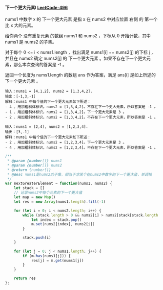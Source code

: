 #### 下一个更大元素I [LeetCode-496](https://leetcode.cn/problems/next-greater-element-i/)

nums1 中数字 x 的 下一个更大元素 是指 x 在 nums2 中对应位置 右侧 的 第一个 比 x 大的元素。

给你两个 没有重复元素 的数组 nums1 和 nums2 ，下标从 0 开始计数，其中nums1 是 nums2 的子集。

对于每个 0 <= i < nums1.length ，找出满足 nums1[i] == nums2[j] 的下标 j ，并且在 nums2 确定 nums2[j] 的 下一个更大元素 。如果不存在下一个更大元素，那么本次查询的答案是 -1 。

返回一个长度为 nums1.length 的数组 ans 作为答案，满足 ans[i] 是如上所述的 下一个更大元素 。

```
输入：nums1 = [4,1,2], nums2 = [1,3,4,2].
输出：[-1,3,-1]
解释：nums1 中每个值的下一个更大元素如下所述：
- 4 ，用加粗斜体标识，nums2 = [1,3,4,2]。不存在下一个更大元素，所以答案是 -1 。
- 1 ，用加粗斜体标识，nums2 = [1,3,4,2]。下一个更大元素是 3 。
- 2 ，用加粗斜体标识，nums2 = [1,3,4,2]。不存在下一个更大元素，所以答案是 -1 。
```

```
输入：nums1 = [2,4], nums2 = [1,2,3,4].
输出：[3,-1]
解释：nums1 中每个值的下一个更大元素如下所述：
- 2 ，用加粗斜体标识，nums2 = [1,2,3,4]。下一个更大元素是 3 。
- 4 ，用加粗斜体标识，nums2 = [1,2,3,4]。不存在下一个更大元素，所以答案是 -1 。
```

```js
/**
 * @param {number[]} nums1
 * @param {number[]} nums2
 * @return {number[]}
 * @desc nums1是nums2的子集，相当于求某个在nums2中数字的下一个更大值，单调栈
 */
var nextGreaterElement = function(nums1, nums2) {
    let stack = []
    // 记录nums2中每个元素的下一个更大值
    let map = new Map()
    let res = new Array(nums1.length).fill(-1)

    for (let i = 0; i < nums2.length; i++) {
        while (stack.length > 0 && nums2[i] > nums2[stack[stack.length - 1]]) {
            let index = stack.pop()
            m.set(nums2[index], nums2[i])
        }

        stack.push(i)
    }
    
    for (let j = 0; j < nums1.length; j++) {
        if (m.has(nums1[j])) {
            res[j] = m.get(nums1[j])
        }
    }

    return res
};
```